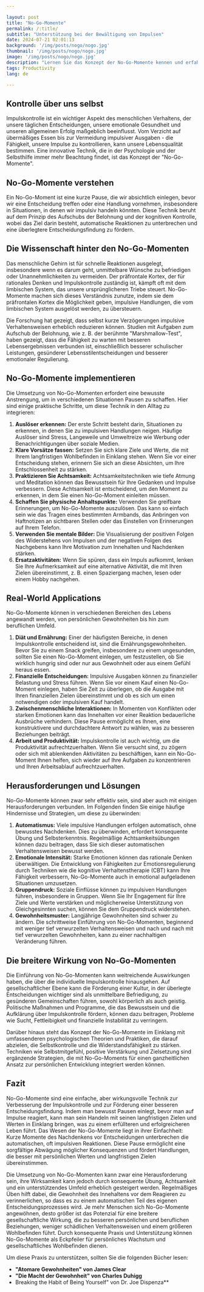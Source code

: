 ```yaml
---

layout: post 
title: "No-Go-Momente"
permalink: /:title/ 
subtitle: "Unterstützung bei der Bewältigung von Impulsen"
date: 2024-07-21 02:01:13
background: '/img/posts/nogo/nogo.jpg'
thumbnail: '/img/posts/nogo/nogo.jpg'
image: '/img/posts/nogo/nogo.jpg'
description: "Lernen Sie das Konzept der No-Go-Momente kennen und erfahren Sie, wie diese Ihnen helfen können, Ihre Impulse zu kontrollieren und bessere Entscheidungen zu treffen."
tags: Productivity
lang: de

---
```



## Kontrolle über uns selbst

Impulskontrolle ist ein wichtiger Aspekt des menschlichen Verhaltens, der unsere täglichen Entscheidungen, unsere emotionale Gesundheit und unseren allgemeinen Erfolg maßgeblich beeinflusst. Vom Verzicht auf übermäßiges Essen bis zur Vermeidung impulsiver Ausgaben - die Fähigkeit, unsere Impulse zu kontrollieren, kann unsere Lebensqualität bestimmen. Eine innovative Technik, die in der Psychologie und der Selbsthilfe immer mehr Beachtung findet, ist das Konzept der "No-Go-Momente".

## No-Go-Momente verstehen

Ein No-Go-Moment ist eine kurze Pause, die wir absichtlich einlegen, bevor wir eine Entscheidung treffen oder eine Handlung vornehmen, insbesondere in Situationen, in denen wir impulsiv handeln könnten. Diese Technik beruht auf dem Prinzip des Aufschubs der Belohnung und der kognitiven Kontrolle, wobei das Ziel darin besteht, automatische Reaktionen zu unterbrechen und eine überlegtere Entscheidungsfindung zu fördern.

## Die Wissenschaft hinter den No-Go-Momenten

Das menschliche Gehirn ist für schnelle Reaktionen ausgelegt, insbesondere wenn es darum geht, unmittelbare Wünsche zu befriedigen oder Unannehmlichkeiten zu vermeiden. Der präfrontale Kortex, der für rationales Denken und Impulskontrolle zuständig ist, kämpft oft mit dem limbischen System, das unsere ursprünglicheren Triebe steuert. No-Go-Momente machen sich dieses Verständnis zunutze, indem sie dem präfrontalen Kortex die Möglichkeit geben, impulsive Handlungen, die vom limbischen System ausgelöst werden, zu übersteuern.

Die Forschung hat gezeigt, dass selbst kurze Verzögerungen impulsive Verhaltensweisen erheblich reduzieren können. Studien mit Aufgaben zum Aufschub der Belohnung, wie z. B. der berühmte "Marshmallow-Test", haben gezeigt, dass die Fähigkeit zu warten mit besseren Lebensergebnissen verbunden ist, einschließlich besserer schulischer Leistungen, gesünderer Lebensstilentscheidungen und besserer emotionaler Regulierung.

## No-Go-Momente implementieren

Die Umsetzung von No-Go-Momenten erfordert eine bewusste Anstrengung, um in verschiedenen Situationen Pausen zu schaffen. Hier sind einige praktische Schritte, um diese Technik in den Alltag zu integrieren:

1. **Auslöser erkennen:** Der erste Schritt besteht darin, Situationen zu erkennen, in denen Sie zu impulsiven Handlungen neigen. Häufige Auslöser sind Stress, Langeweile und Umweltreize wie Werbung oder Benachrichtigungen über soziale Medien.
2. **Klare Vorsätze fassen:** Setzen Sie sich klare Ziele und Werte, die mit Ihrem langfristigen Wohlbefinden in Einklang stehen. Wenn Sie vor einer Entscheidung stehen, erinnern Sie sich an diese Absichten, um Ihre Entschlossenheit zu stärken.
3. **Praktizieren Sie Achtsamkeit:** Achtsamkeitstechniken wie tiefe Atmung und Meditation können das Bewusstsein für Ihre Gedanken und Impulse verbessern. Diese Achtsamkeit ist entscheidend, um den Moment zu erkennen, in dem Sie einen No-Go-Moment einleiten müssen.
4. **Schaffen Sie physische Anhaltspunkte:** Verwenden Sie greifbare Erinnerungen, um No-Go-Momente auszulösen. Das kann so einfach sein wie das Tragen eines bestimmten Armbands, das Anbringen von Haftnotizen an sichtbaren Stellen oder das Einstellen von Erinnerungen auf Ihrem Telefon.
5. **Verwenden Sie mentale Bilder:** Die Visualisierung der positiven Folgen des Widerstehens von Impulsen und der negativen Folgen des Nachgebens kann Ihre Motivation zum Innehalten und Nachdenken stärken.
6. **Ersatzaktivitäten:** Wenn Sie spüren, dass ein Impuls aufkommt, lenken Sie Ihre Aufmerksamkeit auf eine alternative Aktivität, die mit Ihren Zielen übereinstimmt, z. B. einen Spaziergang machen, lesen oder einem Hobby nachgehen.

## Real-World Applications

No-Go-Momente können in verschiedenen Bereichen des Lebens angewandt werden, von persönlichen Gewohnheiten bis hin zum beruflichen Umfeld.

1. **Diät und Ernährung:** Einer der häufigsten Bereiche, in denen Impulskontrolle entscheidend ist, sind die Ernährungsgewohnheiten. Bevor Sie zu einem Snack greifen, insbesondere zu einem ungesunden, sollten Sie einen No-Go-Moment einlegen, um festzustellen, ob Sie wirklich hungrig sind oder nur aus Gewohnheit oder aus einem Gefühl heraus essen.
2. **Finanzielle Entscheidungen:** Impulsive Ausgaben können zu finanzieller Belastung und Stress führen. Wenn Sie vor einem Kauf einen No-Go-Moment einlegen, haben Sie Zeit zu überlegen, ob die Ausgabe mit Ihren finanziellen Zielen übereinstimmt und ob es sich um einen notwendigen oder impulsiven Kauf handelt.
3. **Zwischenmenschliche Interaktionen:** In Momenten von Konflikten oder starken Emotionen kann das Innehalten vor einer Reaktion bedauerliche Ausbrüche verhindern. Diese Pause ermöglicht es Ihnen, eine konstruktivere und durchdachtere Antwort zu wählen, was zu besseren Beziehungen beiträgt.
4. **Arbeit und Produktivität:** Impulskontrolle ist auch wichtig, um die Produktivität aufrechtzuerhalten. Wenn Sie versucht sind, zu zögern oder sich mit ablenkenden Aktivitäten zu beschäftigen, kann ein No-Go-Moment Ihnen helfen, sich wieder auf Ihre Aufgaben zu konzentrieren und Ihren Arbeitsablauf aufrechtzuerhalten.

## Herausforderungen und Lösungen

No-Go-Momente können zwar sehr effektiv sein, sind aber auch mit einigen Herausforderungen verbunden. Im Folgenden finden Sie einige häufige Hindernisse und Strategien, um diese zu überwinden:

1. **Automatismus:** Viele impulsive Handlungen erfolgen automatisch, ohne bewusstes Nachdenken. Dies zu überwinden, erfordert konsequente Übung und Selbsterkenntnis. Regelmäßige Achtsamkeitsübungen können dazu beitragen, dass Sie sich dieser automatischen Verhaltensweisen bewusst werden.
2. **Emotionale Intensität:** Starke Emotionen können das rationale Denken überwältigen. Die Entwicklung von Fähigkeiten zur Emotionsregulierung durch Techniken wie die kognitive Verhaltenstherapie (CBT) kann Ihre Fähigkeit verbessern, No-Go-Momente auch in emotional aufgeladenen Situationen umzusetzen.
3. **Gruppendruck:** Soziale Einflüsse können zu impulsiven Handlungen führen, insbesondere in Gruppen. Wenn Sie Ihr Engagement für Ihre Ziele und Werte verstärken und möglicherweise Unterstützung von Gleichgesinnten suchen, können Sie dem Gruppendruck widerstehen.
4. **Gewohnheitsmuster:** Langjährige Gewohnheiten sind schwer zu ändern. Die schrittweise Einführung von No-Go-Momenten, beginnend mit weniger tief verwurzelten Verhaltensweisen und nach und nach mit tief verwurzelten Gewohnheiten, kann zu einer nachhaltigen Veränderung führen.

## Die breitere Wirkung von No-Go-Momenten

Die Einführung von No-Go-Momenten kann weitreichende Auswirkungen haben, die über die individuelle Impulskontrolle hinausgehen. Auf gesellschaftlicher Ebene kann die Förderung einer Kultur, in der überlegte Entscheidungen wichtiger sind als unmittelbare Befriedigung, zu gesünderen Gemeinschaften führen, sowohl körperlich als auch geistig. Politische Maßnahmen und Programme, die das Bewusstsein und die Aufklärung über Impulskontrolle fördern, können dazu beitragen, Probleme wie Sucht, Fettleibigkeit und finanzielle Instabilität zu verringern.

Darüber hinaus steht das Konzept der No-Go-Momente im Einklang mit umfassenderen psychologischen Theorien und Praktiken, die darauf abzielen, die Selbstkontrolle und die Widerstandsfähigkeit zu stärken. Techniken wie Selbstmitgefühl, positive Verstärkung und Zielsetzung sind ergänzende Strategien, die mit No-Go-Moments für einen ganzheitlichen Ansatz zur persönlichen Entwicklung integriert werden können.

## Fazit

No-Go-Momente sind eine einfache, aber wirkungsvolle Technik zur Verbesserung der Impulskontrolle und zur Förderung einer besseren Entscheidungsfindung. Indem man bewusst Pausen einlegt, bevor man auf Impulse reagiert, kann man sein Handeln mit seinen langfristigen Zielen und Werten in Einklang bringen, was zu einem erfüllteren und erfolgreicheren Leben führt. Das Wesen der No-Go-Momente liegt in ihrer Einfachheit: Kurze Momente des Nachdenkens vor Entscheidungen unterbrechen die automatischen, oft impulsiven Reaktionen. Diese Pause ermöglicht eine sorgfältige Abwägung möglicher Konsequenzen und fördert Handlungen, die besser mit persönlichen Werten und langfristigen Zielen übereinstimmen.

Die Umsetzung von No-Go-Momenten kann zwar eine Herausforderung sein, ihre Wirksamkeit kann jedoch durch konsequente Übung, Achtsamkeit und ein unterstützendes Umfeld erheblich gesteigert werden. Regelmäßiges Üben hilft dabei, die Gewohnheit des Innehaltens vor dem Reagieren zu verinnerlichen, so dass es zu einem automatischen Teil des eigenen Entscheidungsprozesses wird. Je mehr Menschen sich No-Go-Momente angewöhnen, desto größer ist das Potenzial für eine breitere gesellschaftliche Wirkung, die zu besseren persönlichen und beruflichen Beziehungen, weniger schädlichen Verhaltensweisen und einem größeren Wohlbefinden führt. Durch konsequente Praxis und Unterstützung können No-Go-Momente als Eckpfeiler für persönliches Wachstum und gesellschaftliches Wohlbefinden dienen.

Um diese Praxis zu unterstützen, sollten Sie die folgenden Bücher lesen:

- **"Atomare Gewohnheiten" von James Clear**
- **"Die Macht der Gewohnheit" von Charles Duhigg**
- Breaking the Habit of Being Yourself" von Dr. Joe Dispenza**